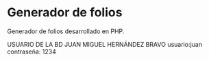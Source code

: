 # Generador de folios 

Generador de folios desarrollado en PHP.

USUARIO DE LA BD
JUAN MIGUEL HERNÁNDEZ BRAVO
usuario:juan
contraseña: 1234